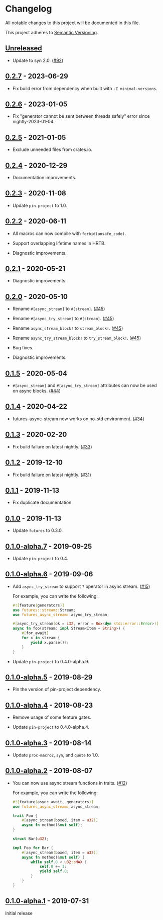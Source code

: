 # Changelog

All notable changes to this project will be documented in this file.

This project adheres to [Semantic Versioning](https://semver.org).

<!--
Note: In this file, do not use the hard wrap in the middle of a sentence for compatibility with GitHub comment style markdown rendering.
-->

## [Unreleased]

- Update to syn 2.0. ([#92](https://github.com/taiki-e/futures-async-stream/pull/92))

## [0.2.7] - 2023-06-29

- Fix build error from dependency when built with `-Z minimal-versions`.

## [0.2.6] - 2023-01-05

- Fix "generator cannot be sent between threads safely" error since nightly-2023-01-04.

## [0.2.5] - 2021-01-05

- Exclude unneeded files from crates.io.

## [0.2.4] - 2020-12-29

- Documentation improvements.

## [0.2.3] - 2020-11-08

- Update `pin-project` to 1.0.

## [0.2.2] - 2020-06-11

- All macros can now compile with `forbid(unsafe_code)`.

- Support overlapping lifetime names in HRTB.

- Diagnostic improvements.

## [0.2.1] - 2020-05-21

- Diagnostic improvements.

## [0.2.0] - 2020-05-10

- Rename `#[async_stream]` to `#[stream]`. ([#45](https://github.com/taiki-e/futures-async-stream/pull/45))

- Rename `#[async_try_stream]` to `#[stream]`. ([#45](https://github.com/taiki-e/futures-async-stream/pull/45))

- Rename `async_stream_block!` to `stream_block!`. ([#45](https://github.com/taiki-e/futures-async-stream/pull/45))

- Rename `async_try_stream_block!` to `try_stream_block!`. ([#45](https://github.com/taiki-e/futures-async-stream/pull/45))

- Bug fixes.

- Diagnostic improvements.

## [0.1.5] - 2020-05-04

- `#[async_stream]` and `#[async_try_stream]` attributes can now be used on async blocks. ([#44](https://github.com/taiki-e/futures-async-stream/pull/44))

## [0.1.4] - 2020-04-22

- futures-async-stream now works on no-std environment. ([#34](https://github.com/taiki-e/futures-async-stream/pull/34))

## [0.1.3] - 2020-02-20

- Fix build failure on latest nightly. ([#33](https://github.com/taiki-e/futures-async-stream/pull/33))

## [0.1.2] - 2019-12-10

- Fix build failure on latest nightly. ([#31](https://github.com/taiki-e/futures-async-stream/pull/31))

## [0.1.1] - 2019-11-13

- Fix duplicate documentation.

## [0.1.0] - 2019-11-13

- Update `futures` to 0.3.0.

## [0.1.0-alpha.7] - 2019-09-25

- Update `pin-project` to 0.4.

## [0.1.0-alpha.6] - 2019-09-06

- Add `async_try_stream` to support `?` operator in async stream. ([#15](https://github.com/taiki-e/futures-async-stream/pull/15))

  For example, you can write the following:

  ```rust
  #![feature(generators)]
  use futures::stream::Stream;
  use futures_async_stream::async_try_stream;

  #[async_try_stream(ok = i32, error = Box<dyn std::error::Error>)]
  async fn foo(stream: impl Stream<Item = String>) {
      #[for_await]
      for x in stream {
          yield x.parse()?;
      }
  }
  ```

- Update `pin-project` to 0.4.0-alpha.9.

## [0.1.0-alpha.5] - 2019-08-29

- Pin the version of pin-project dependency.

## [0.1.0-alpha.4] - 2019-08-23

- Remove usage of some feature gates.

- Update `pin-project` to 0.4.0-alpha.4.

## [0.1.0-alpha.3] - 2019-08-14

- Update `proc-macro2`, `syn`, and `quote` to 1.0.

## [0.1.0-alpha.2] - 2019-08-07

- You can now use async stream functions in traits. ([#12](https://github.com/taiki-e/futures-async-stream/pull/12))

  For example, you can write the following:

  ```rust
  #![feature(async_await, generators)]
  use futures_async_stream::async_stream;

  trait Foo {
      #[async_stream(boxed, item = u32)]
      async fn method(&mut self);
  }

  struct Bar(u32);

  impl Foo for Bar {
      #[async_stream(boxed, item = u32)]
      async fn method(&mut self) {
          while self.0 < u32::MAX {
              self.0 += 1;
              yield self.0;
          }
      }
  }
  ```

## [0.1.0-alpha.1] - 2019-07-31

Initial release

[Unreleased]: https://github.com/taiki-e/futures-async-stream/compare/v0.2.7...HEAD
[0.2.7]: https://github.com/taiki-e/futures-async-stream/compare/v0.2.6...v0.2.7
[0.2.6]: https://github.com/taiki-e/futures-async-stream/compare/v0.2.5...v0.2.6
[0.2.5]: https://github.com/taiki-e/futures-async-stream/compare/v0.2.4...v0.2.5
[0.2.4]: https://github.com/taiki-e/futures-async-stream/compare/v0.2.3...v0.2.4
[0.2.3]: https://github.com/taiki-e/futures-async-stream/compare/v0.2.2...v0.2.3
[0.2.2]: https://github.com/taiki-e/futures-async-stream/compare/v0.2.1...v0.2.2
[0.2.1]: https://github.com/taiki-e/futures-async-stream/compare/v0.2.0...v0.2.1
[0.2.0]: https://github.com/taiki-e/futures-async-stream/compare/v0.1.5...v0.2.0
[0.1.5]: https://github.com/taiki-e/futures-async-stream/compare/v0.1.4...v0.1.5
[0.1.4]: https://github.com/taiki-e/futures-async-stream/compare/v0.1.3...v0.1.4
[0.1.3]: https://github.com/taiki-e/futures-async-stream/compare/v0.1.2...v0.1.3
[0.1.2]: https://github.com/taiki-e/futures-async-stream/compare/v0.1.1...v0.1.2
[0.1.1]: https://github.com/taiki-e/futures-async-stream/compare/v0.1.0...v0.1.1
[0.1.0]: https://github.com/taiki-e/futures-async-stream/compare/v0.1.0-alpha.7...v0.1.0
[0.1.0-alpha.7]: https://github.com/taiki-e/futures-async-stream/compare/v0.1.0-alpha.6...v0.1.0-alpha.7
[0.1.0-alpha.6]: https://github.com/taiki-e/futures-async-stream/compare/v0.1.0-alpha.5...v0.1.0-alpha.6
[0.1.0-alpha.5]: https://github.com/taiki-e/futures-async-stream/compare/v0.1.0-alpha.4...v0.1.0-alpha.5
[0.1.0-alpha.4]: https://github.com/taiki-e/futures-async-stream/compare/v0.1.0-alpha.3...v0.1.0-alpha.4
[0.1.0-alpha.3]: https://github.com/taiki-e/futures-async-stream/compare/v0.1.0-alpha.2...v0.1.0-alpha.3
[0.1.0-alpha.2]: https://github.com/taiki-e/futures-async-stream/compare/v0.1.0-alpha.1...v0.1.0-alpha.2
[0.1.0-alpha.1]: https://github.com/taiki-e/futures-async-stream/releases/tag/v0.1.0-alpha.1
